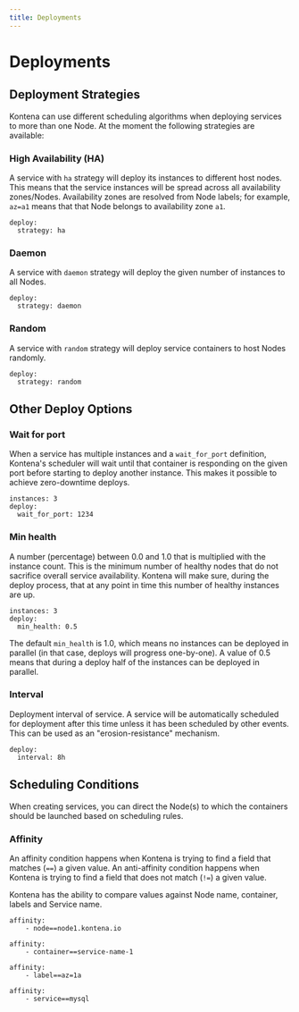 ```yaml
---
title: Deployments
---
```

# Deployments

## Deployment Strategies
Kontena can use different scheduling algorithms when deploying services to more than one Node. At the moment the following strategies are available:

### High Availability (HA)

A service with `ha` strategy will deploy its instances to different host nodes. This means that the service instances will be spread across all availability zones/Nodes. Availability zones are resolved from Node labels; for example, `az=a1` means that that Node belongs to availability zone `a1`.

```
deploy:
  strategy: ha
```

### Daemon

A service with `daemon` strategy will deploy the given number of instances to all Nodes.

```
deploy:
  strategy: daemon
```

### Random

A service with `random` strategy will deploy service containers to host Nodes randomly.

```
deploy:
  strategy: random
```

## Other Deploy Options

### Wait for port

When a service has multiple instances and a `wait_for_port` definition, Kontena's scheduler will wait until that container is responding on the given port before starting to deploy another instance. This makes it possible to achieve zero-downtime deploys.

```
instances: 3
deploy:
  wait_for_port: 1234
```

### Min health

A number (percentage) between 0.0 and 1.0 that is multiplied with the instance count. This is the minimum number of healthy nodes that do not sacrifice overall service availability. Kontena will make sure, during the deploy process, that at any point in time this number of healthy instances are up.

```
instances: 3
deploy:
  min_health: 0.5
```

The default `min_health` is 1.0, which means no instances can be deployed in parallel (in that case, deploys will progress one-by-one). A value of 0.5 means that during a deploy half of the instances can be deployed in parallel.

### Interval

Deployment interval of service. A service will be automatically scheduled for deployment after this time unless it has been scheduled by other events. This can be used as an "erosion-resistance" mechanism.

```
deploy:
  interval: 8h
```

## Scheduling Conditions

When creating services, you can direct the Node(s) to which the containers should be launched based on scheduling rules.

### Affinity

An affinity condition happens when Kontena is trying to find a field that matches (`==`) a given value. An anti-affinity condition happens when Kontena is trying to find a field that does not match (`!=`) a given value.

Kontena has the ability to compare values against Node name, container, labels and Service name.

```
affinity:
    - node==node1.kontena.io
```

```
affinity:
    - container==service-name-1
```

```
affinity:
    - label==az=1a
```

```
affinity:
    - service==mysql
```
